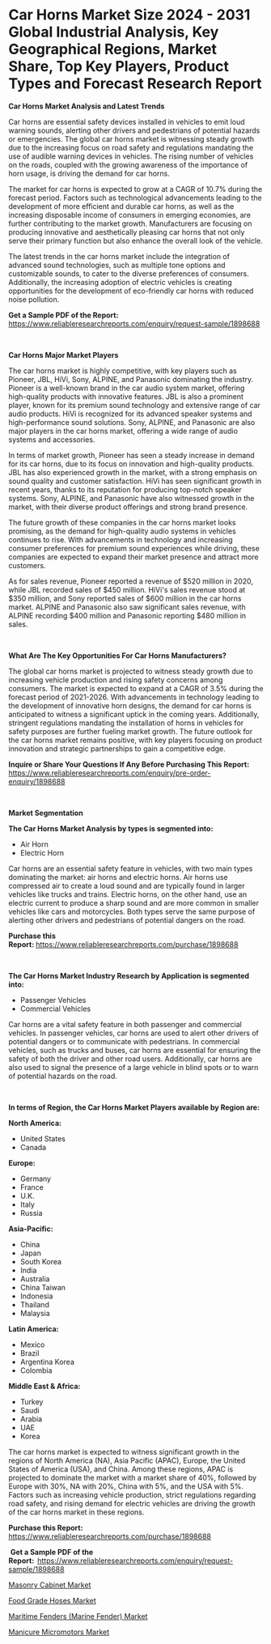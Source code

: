 <p><h1>Car Horns Market Size 2024 - 2031 Global Industrial Analysis, Key Geographical Regions, Market Share, Top Key Players, Product Types and Forecast Research Report</h1></p><p><strong>Car Horns Market Analysis and Latest Trends</strong></p>
<p><p>Car horns are essential safety devices installed in vehicles to emit loud warning sounds, alerting other drivers and pedestrians of potential hazards or emergencies. The global car horns market is witnessing steady growth due to the increasing focus on road safety and regulations mandating the use of audible warning devices in vehicles. The rising number of vehicles on the roads, coupled with the growing awareness of the importance of horn usage, is driving the demand for car horns.</p><p>The market for car horns is expected to grow at a CAGR of 10.7% during the forecast period. Factors such as technological advancements leading to the development of more efficient and durable car horns, as well as the increasing disposable income of consumers in emerging economies, are further contributing to the market growth. Manufacturers are focusing on producing innovative and aesthetically pleasing car horns that not only serve their primary function but also enhance the overall look of the vehicle.</p><p>The latest trends in the car horns market include the integration of advanced sound technologies, such as multiple tone options and customizable sounds, to cater to the diverse preferences of consumers. Additionally, the increasing adoption of electric vehicles is creating opportunities for the development of eco-friendly car horns with reduced noise pollution.</p></p>
<p><strong>Get a Sample PDF of the Report:&nbsp;</strong> <a href="https://www.reliableresearchreports.com/enquiry/request-sample/1898688">https://www.reliableresearchreports.com/enquiry/request-sample/1898688</a></p>
<p>&nbsp;</p>
<p><strong>Car Horns Major Market Players</strong></p>
<p><p>The car horns market is highly competitive, with key players such as Pioneer, JBL, HiVi, Sony, ALPINE, and Panasonic dominating the industry. Pioneer is a well-known brand in the car audio system market, offering high-quality products with innovative features. JBL is also a prominent player, known for its premium sound technology and extensive range of car audio products. HiVi is recognized for its advanced speaker systems and high-performance sound solutions. Sony, ALPINE, and Panasonic are also major players in the car horns market, offering a wide range of audio systems and accessories.</p><p>In terms of market growth, Pioneer has seen a steady increase in demand for its car horns, due to its focus on innovation and high-quality products. JBL has also experienced growth in the market, with a strong emphasis on sound quality and customer satisfaction. HiVi has seen significant growth in recent years, thanks to its reputation for producing top-notch speaker systems. Sony, ALPINE, and Panasonic have also witnessed growth in the market, with their diverse product offerings and strong brand presence.</p><p>The future growth of these companies in the car horns market looks promising, as the demand for high-quality audio systems in vehicles continues to rise. With advancements in technology and increasing consumer preferences for premium sound experiences while driving, these companies are expected to expand their market presence and attract more customers.</p><p>As for sales revenue, Pioneer reported a revenue of $520 million in 2020, while JBL recorded sales of $450 million. HiVi's sales revenue stood at $350 million, and Sony reported sales of $600 million in the car horns market. ALPINE and Panasonic also saw significant sales revenue, with ALPINE recording $400 million and Panasonic reporting $480 million in sales.</p></p>
<p>&nbsp;</p>
<p><strong>What Are The Key Opportunities For Car Horns Manufacturers?</strong></p>
<p><p>The global car horns market is projected to witness steady growth due to increasing vehicle production and rising safety concerns among consumers. The market is expected to expand at a CAGR of 3.5% during the forecast period of 2021-2026. With advancements in technology leading to the development of innovative horn designs, the demand for car horns is anticipated to witness a significant uptick in the coming years. Additionally, stringent regulations mandating the installation of horns in vehicles for safety purposes are further fueling market growth. The future outlook for the car horns market remains positive, with key players focusing on product innovation and strategic partnerships to gain a competitive edge.</p></p>
<p><strong>Inquire or Share Your Questions If Any Before Purchasing This Report:</strong> <a href="https://www.reliableresearchreports.com/enquiry/pre-order-enquiry/1898688">https://www.reliableresearchreports.com/enquiry/pre-order-enquiry/1898688</a></p>
<p>&nbsp;</p>
<p><strong>Market Segmentation</strong></p>
<p><strong>The Car Horns Market Analysis by types is segmented into:</strong></p>
<p><ul><li>Air Horn</li><li>Electric Horn</li></ul></p>
<p><p>Car horns are an essential safety feature in vehicles, with two main types dominating the market: air horns and electric horns. Air horns use compressed air to create a loud sound and are typically found in larger vehicles like trucks and trains. Electric horns, on the other hand, use an electric current to produce a sharp sound and are more common in smaller vehicles like cars and motorcycles. Both types serve the same purpose of alerting other drivers and pedestrians of potential dangers on the road.</p></p>
<p><strong>Purchase this Report:&nbsp;</strong><a href="https://www.reliableresearchreports.com/purchase/1898688">https://www.reliableresearchreports.com/purchase/1898688</a></p>
<p>&nbsp;</p>
<p><strong>The Car Horns Market Industry Research by Application is segmented into:</strong></p>
<p><ul><li>Passenger Vehicles</li><li>Commercial Vehicles</li></ul></p>
<p><p>Car horns are a vital safety feature in both passenger and commercial vehicles. In passenger vehicles, car horns are used to alert other drivers of potential dangers or to communicate with pedestrians. In commercial vehicles, such as trucks and buses, car horns are essential for ensuring the safety of both the driver and other road users. Additionally, car horns are also used to signal the presence of a large vehicle in blind spots or to warn of potential hazards on the road.</p></p>
<p>&nbsp;</p>
<p><strong>In terms of Region, the Car Horns Market Players available by Region are:</strong></p>
<p>
    <p> <strong> North America: </strong>
        <ul>
            <li>United States</li>
            <li>Canada</li>
        </ul>
        </p> 
    <p> <strong> Europe: </strong>
        <ul>
            <li>Germany</li>
            <li>France</li>
            <li>U.K.</li>
            <li>Italy</li>
            <li>Russia</li>
        </ul>
        </p> 
    <p> <strong> Asia-Pacific: </strong>
        <ul>
            <li>China</li>
            <li>Japan</li>
            <li>South Korea</li>
            <li>India</li>
            <li>Australia</li>
            <li>China Taiwan</li>
            <li>Indonesia</li>
            <li>Thailand</li>
            <li>Malaysia</li>
        </ul>
        </p> 
    <p> <strong> Latin America: </strong>
        <ul>
            <li>Mexico</li>
            <li>Brazil</li>
            <li>Argentina Korea</li>
            <li>Colombia</li>
        </ul>
        </p> 
    <p> <strong> Middle East & Africa: </strong>
        <ul>
            <li>Turkey</li>
            <li>Saudi</li>
            <li>Arabia</li>
            <li>UAE</li>
            <li>Korea</li>
        </ul>
    </p>
    </p>
<p><p>The car horns market is expected to witness significant growth in the regions of North America (NA), Asia Pacific (APAC), Europe, the United States of America (USA), and China. Among these regions, APAC is projected to dominate the market with a market share of 40%, followed by Europe with 30%, NA with 20%, China with 5%, and the USA with 5%. Factors such as increasing vehicle production, strict regulations regarding road safety, and rising demand for electric vehicles are driving the growth of the car horns market in these regions.</p></p>
<p><strong>Purchase this Report: </strong><a href="https://www.reliableresearchreports.com/purchase/1898688">https://www.reliableresearchreports.com/purchase/1898688</a></p>
<p>&nbsp;<strong>Get a Sample PDF of the Report:&nbsp;&nbsp;</strong><a href="https://www.reliableresearchreports.com/enquiry/request-sample/1898688">https://www.reliableresearchreports.com/enquiry/request-sample/1898688</a></p>
<p><strong></strong></p>
<p><p><a href="https://view.publitas.com/reportprime-1/masonry-cabinet-market-size-market-share-and-global-market-analysis-report-2023-2030/">Masonry Cabinet Market</a></p><p><a href="https://iodized-pantydraco-05c.notion.site/Decoding-the-Food-Grade-Hoses-Market-A-Deep-Dive-into-the-Latest-Market-Trends-Market-Segmentation-ef7978aeb88f4c46af5a0d24bd93a5de">Food Grade Hoses Market</a></p><p><a href="https://view.publitas.com/reportprime-1/maritime-fenders-marine-fender-market-challenges-opportunities-and-growth-drivers-and-major-market-players-forecasted-for-period-from-2023-2030/">Maritime Fenders (Marine Fender) Market</a></p><p><a href="https://view.publitas.com/reportprime-1/decoding-the-manicure-micromotors-market-a-deep-dive-into-the-latest-market-trends-market-segmentation-and-competitive-analysis/">Manicure Micromotors Market</a></p></p>